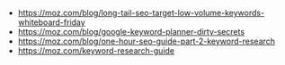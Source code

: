 - https://moz.com/blog/long-tail-seo-target-low-volume-keywords-whiteboard-friday
- https://moz.com/blog/google-keyword-planner-dirty-secrets
- https://moz.com/blog/one-hour-seo-guide-part-2-keyword-research
- https://moz.com/keyword-research-guide